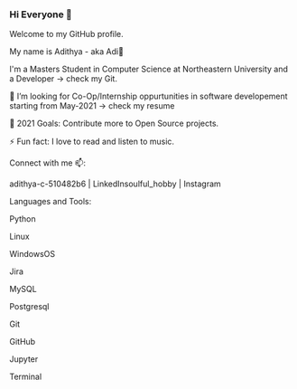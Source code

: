 ### Hi Everyone 👋

Welcome to my GitHub profile.

My name is Adithya - aka Adi👋

I'm a Masters Student in Computer Science at Northeastern University and a Developer -> check my Git.

👯 I’m looking for Co-Op/Internship oppurtunities in software developement starting from May-2021 -> check my resume

🥅 2021 Goals: Contribute more to Open Source projects.

⚡ Fun fact: I love to read and listen to music.

Connect with me 📫:

adithya-c-510482b6 | LinkedInsoulful_hobby | Instagram

Languages and Tools:

Python

Linux

WindowsOS

Jira

MySQL

Postgresql

Git

GitHub

Jupyter

Terminal







<!--
**flyninja94/flyninja94** is a ✨ _special_ ✨ repository because its `README.md` (this file) appears on your GitHub profile.

Here are some ideas to get you started:

- 🔭 I’m currently working on ...
- 🌱 I’m currently learning ...
- 👯 I’m looking to collaborate on ...
- 🤔 I’m looking for help with ...
- 💬 Ask me about ...
- 📫 How to reach me: ...
- 😄 Pronouns: ...
- ⚡ Fun fact: ...
-->
